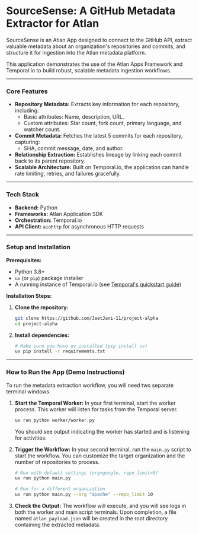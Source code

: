 # SourceSense: A GitHub Metadata Extractor for Atlan

SourceSense is an Atlan App designed to connect to the GitHub API, extract valuable metadata about an organization's repositories and commits, and structure it for ingestion into the Atlan metadata platform.

This application demonstrates the use of the Atlan Apps Framework and Temporal.io to build robust, scalable metadata ingestion workflows.

---

### Core Features

- **Repository Metadata:** Extracts key information for each repository, including:
  - Basic attributes: Name, description, URL.
  - Custom attributes: Star count, fork count, primary language, and watcher count.
- **Commit Metadata:** Fetches the latest 5 commits for each repository, capturing:
  - SHA, commit message, date, and author.
- **Relationship Extraction:** Establishes lineage by linking each commit back to its parent repository.
- **Scalable Architecture:** Built on Temporal.io, the application can handle rate limiting, retries, and failures gracefully.

---

### Tech Stack

- **Backend:** Python
- **Frameworks:** Atlan Application SDK
- **Orchestration:** Temporal.io
- **API Client:** `aiohttp` for asynchronous HTTP requests

---

### Setup and Installation

**Prerequisites:**
- Python 3.8+
- `uv` (or `pip`) package installer
- A running instance of Temporal.io (see [Temporal's quickstart guide](https://docs.temporal.io/dev-guide/go/getting-started))

**Installation Steps:**

1.  **Clone the repository:**
    ```bash
    git clone https://github.com/JeetJani-11/project-alpha
    cd project-alpha
    ```

2.  **Install dependencies:**
    ```bash
    # Make sure you have uv installed (pip install uv)
    uv pip install -r requirements.txt
    ```

---

### How to Run the App (Demo Instructions)

To run the metadata extraction workflow, you will need two separate terminal windows.

1.  **Start the Temporal Worker:**
    In your first terminal, start the worker process. This worker will listen for tasks from the Temporal server.
    ```bash
    uv run python worker/worker.py
    ```
    You should see output indicating the worker has started and is listening for activities.

2.  **Trigger the Workflow:**
    In your second terminal, run the `main.py` script to start the workflow. You can customize the target organization and the number of repositories to process.
    ```bash
    # Run with default settings (org=google, repo_limit=5)
    uv run python main.py

    # Run for a different organization
    uv run python main.py --org "apache" --repo_limit 10
    ```

3.  **Check the Output:**
    The workflow will execute, and you will see logs in both the worker and main script terminals. Upon completion, a file named `atlan_payload.json` will be created in the root directory containing the extracted metadata.